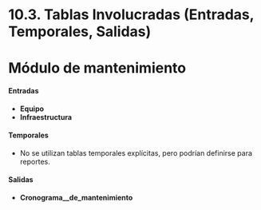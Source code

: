# 10.3. Tablas Involucradas (Entradas, Temporales, Salidas)

# Módulo de mantenimiento
#### Entradas
- **Equipo**
- **Infraestructura**

#### Temporales
- No se utilizan tablas temporales explícitas, pero podrían definirse para reportes.

#### Salidas
- **Cronograma__de_mantenimiento**